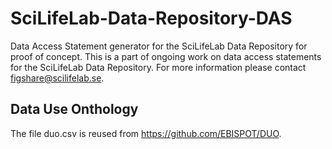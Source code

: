 # SciLifeLab-Data-Repository-DAS

Data Access Statement generator for the SciLifeLab Data Repository for proof of concept. This is a part of ongoing work on data access statements for the SciLifeLab Data Repository. For more information please contact figshare@scilifelab.se.

## Data Use Onthology

The file duo.csv is reused from https://github.com/EBISPOT/DUO. 
